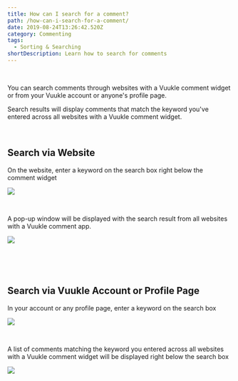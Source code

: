 ```yaml
---
title: How can I search for a comment?
path: /how-can-i-search-for-a-comment/
date: 2019-08-24T13:26:42.520Z
category: Commenting
tags:
  - Sorting & Searching
shortDescription: Learn how to search for comments
---
```

<br>

You can search comments through websites with a Vuukle comment widget or from your Vuukle account or anyone's profile page. 

Search results will display comments that match the keyword you've entered across all websites with a Vuukle comment widget.

<br>

## Search via Website

On the website, enter a keyword on the search box right below the comment widget

![](/img/search-for-comments.png)

<br>

A pop-up window will be displayed with the search result from all websites with a Vuukle comment app.

![](/img/search-for-comments-2.png)

<br>

<br>

<br>

## Search via Vuukle Account or Profile Page

In your account or any profile page, enter a keyword on the search box

![](/img/search-for-comments-3.png)

<br>

A list of comments matching the keyword you entered across all websites with a Vuukle comment widget will be displayed right below the search box

![](/img/search-for-comments-4.png)
